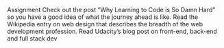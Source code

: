 Assignment
Check out the post “Why Learning to Code is So Damn Hard” so you have a good idea of what the journey ahead is like.
Read the Wikipedia entry on web design that describes the breadth of the web development profession.
Read Udacity’s blog post on front-end, back-end and full stack dev

